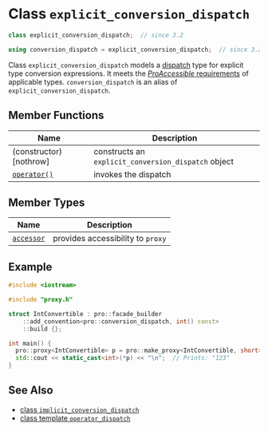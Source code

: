 # Class `explicit_conversion_dispatch`

```cpp
class explicit_conversion_dispatch;  // since 3.2

using conversion_dispatch = explicit_conversion_dispatch;  // since 3.2
```

Class `explicit_conversion_dispatch` models a [dispatch](ProDispatch.md) type for explicit type conversion expressions. It meets the [*ProAccessible* requirements](ProAccessible.md) of applicable types. `conversion_dispatch` is an alias of `explicit_conversion_dispatch`.

## Member Functions

| Name                                                         | Description                                         |
| ------------------------------------------------------------ | --------------------------------------------------- |
| (constructor) [nothrow]                                      | constructs an `explicit_conversion_dispatch` object |
| [`operator()`](explicit_conversion_dispatch/operator_call.md) | invokes the dispatch                                |

## Member Types

| Name                                                   | Description                       |
| ------------------------------------------------------ | --------------------------------- |
| [`accessor`](explicit_conversion_dispatch/accessor.md) | provides accessibility to `proxy` |

## Example

```cpp
#include <iostream>

#include "proxy.h"

struct IntConvertible : pro::facade_builder
    ::add_convention<pro::conversion_dispatch, int() const>
    ::build {};

int main() {
  pro::proxy<IntConvertible> p = pro::make_proxy<IntConvertible, short>(123);  // p holds a short
  std::cout << static_cast<int>(*p) << "\n";  // Prints: "123"
}
```

## See Also

- [class `implicit_conversion_dispatch`](implicit_conversion_dispatch.md)
- [class template `operator_dispatch`](operator_dispatch.md)

